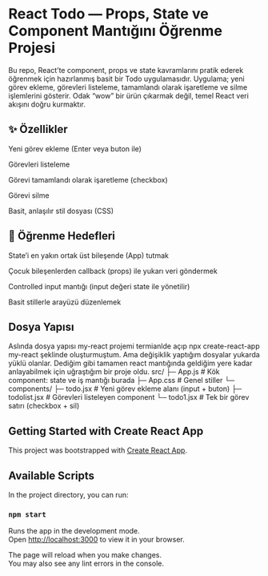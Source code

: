 # React Todo — Props, State ve Component Mantığını Öğrenme Projesi

Bu repo, React’te component, props ve state kavramlarını pratik ederek öğrenmek için hazırlanmış basit bir Todo uygulamasıdır. Uygulama; yeni görev ekleme, görevleri listeleme, tamamlandı olarak işaretleme ve silme işlemlerini gösterir. Odak “wow” bir ürün çıkarmak değil, temel React veri akışını doğru kurmaktır.

## ✨ Özellikler

Yeni görev ekleme (Enter veya buton ile)

Görevleri listeleme

Görevi tamamlandı olarak işaretleme (checkbox)

Görevi silme

Basit, anlaşılır stil dosyası (CSS)

## 🧠 Öğrenme Hedefleri

State’i en yakın ortak üst bileşende (App) tutmak

Çocuk bileşenlerden callback (props) ile yukarı veri göndermek

Controlled input mantığı (input değeri state ile yönetilir)

Basit stillerle arayüzü düzenlemek

## Dosya Yapısı
Aslında dosya yapısı my-react projemi termianlde açıp 
npx create-react-app my-react
şeklinde oluşturmuştum. Ama değişiklik yaptığım dosyalar yukarda yüklü olanlar. Dediğim gibi tamamen react mantığında geldiğim yere kadar anlayabilmek için uğraştığım bir proje oldu.
src/
├─ App.js               # Kök component: state ve iş mantığı burada
├─ App.css              # Genel stiller
└─ components/
   ├─ todo.jsx          # Yeni görev ekleme alanı (input + buton)
   ├─ todolist.jsx      # Görevleri listeleyen component
   └─ todo1.jsx         # Tek bir görev satırı (checkbox + sil)

## Getting Started with Create React App

This project was bootstrapped with [Create React App](https://github.com/facebook/create-react-app).

## Available Scripts

In the project directory, you can run:

### `npm start`

Runs the app in the development mode.\
Open [http://localhost:3000](http://localhost:3000) to view it in your browser.

The page will reload when you make changes.\
You may also see any lint errors in the console.


